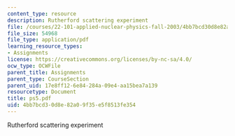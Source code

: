 ```yaml
---
content_type: resource
description: Rutherford scattering experiment
file: /courses/22-101-applied-nuclear-physics-fall-2003/4bb7bcd30d8e82a09f35e5f8513fe354_ps5.pdf
file_size: 54968
file_type: application/pdf
learning_resource_types:
- Assignments
license: https://creativecommons.org/licenses/by-nc-sa/4.0/
ocw_type: OCWFile
parent_title: Assignments
parent_type: CourseSection
parent_uid: 17e8ff12-6e84-284a-09e4-aa15bea7a139
resourcetype: Document
title: ps5.pdf
uid: 4bb7bcd3-0d8e-82a0-9f35-e5f8513fe354
---
```

Rutherford scattering experiment